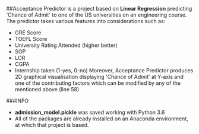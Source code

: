 ##Acceptance Predictor
is a project based on **Linear Regression** predicting 'Chance of Admit' to one of the US universities on 
an engineering course. The predictor takes various features into considerations such as:
 - GRE Score
 - TOEFL Score
 - University Rating Attended (higher better)
 - SOP
 - LOR
 - CGPA
 - Internship taken (1-yes, 0-no)
Moreover, Acceptance Predictor produces 2D graphical visualisation displaying 'Chance of Admit' at Y-axis and one of the
contributing factors which can be modified by any of the mentioned above (line 58)


###INFO
- **admission_model.pickle** was saved working with Python 3.6
- All of the packages are already installed on an Anaconda environment, at which that project is based.